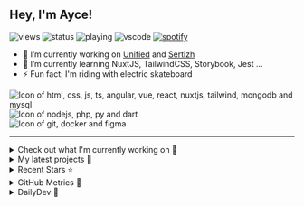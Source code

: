 ## Hey, I'm Ayce!
![views](https://komarev.com/ghpvc/?username=Ayce45)
![status](https://nocache.advaith.workers.dev?url=https://img.shields.io/endpoint?url=https://dev.discordprofiles.me/api/badge/status/538785123987095556?simple=true)
![playing](https://nocache.advaith.workers.dev?url=https://img.shields.io/endpoint?url=https://dev.discordprofiles.me/api/badge/playing/538785123987095556)
![vscode](https://nocache.advaith.workers.dev?url=https://img.shields.io/endpoint?url=https://dev.discordprofiles.me/api/badge/vscode/538785123987095556)
[![spotify](https://nocache.advaith.workers.dev?url=https://img.shields.io/endpoint?url=https://dev.discordprofiles.me/api/badge/spotify/538785123987095556)](https://dev.discordprofiles.me/openspotify/538785123987095556)

- 🔭 I’m currently working on <a href="https://link-u.nified.com/">Unified</a> and <a href="https://sertizh.fr/">Sertizh</a>
- 🌱 I’m currently learning NuxtJS, TailwindCSS, Storybook, Jest ...
- ⚡ Fun fact: I'm riding with electric skateboard

<div>
  <img src="https://skillicons.dev/icons?i=html,css,js,ts,angular,vue,react,nuxtjs,tailwind,mongodb,mysql" alt="Icon of html, css, js, ts, angular, vue, react, nuxtjs, tailwind, mongodb and mysql">
</div>
<div>
  <img src="https://skillicons.dev/icons?i=nodejs,php,py,dart" alt="Icon of nodejs, php, py and dart">
</div>
<div>
  <img src="https://skillicons.dev/icons?i=git,docker,figma" alt="Icon of git, docker and figma">
</div>

<hr>

<details>
  <summary>Check out what I'm currently working on 👷</summary>
  

- [Ayce45/ferway-trello](https://github.com/Ayce45/ferway-trello) -  (2 days ago)
- [Ayce45/Ayce45.github.io](https://github.com/Ayce45/Ayce45.github.io) - My personal website (2 weeks ago)
- [Ayce45/expenses-chart-component](https://github.com/Ayce45/expenses-chart-component) - Expenses chart component (1 month ago)
- [Ayce45/qr-code-component](https://github.com/Ayce45/qr-code-component) - QR code component (1 month ago)
- [Ayce45/product-preview-card-component](https://github.com/Ayce45/product-preview-card-component) - Product preview card component (1 month ago)
</details>

<details>
  <summary>My latest projects 🌱</summary>
  

- [Ayce45/ferway-trello](https://github.com/Ayce45/ferway-trello) - 
- [Ayce45/expenses-chart-component](https://github.com/Ayce45/expenses-chart-component) - Expenses chart component
- [Ayce45/profile-card-component](https://github.com/Ayce45/profile-card-component) - Profile card component
- [Ayce45/qr-code-component](https://github.com/Ayce45/qr-code-component) - QR code component
- [Ayce45/product-preview-card-component](https://github.com/Ayce45/product-preview-card-component) - Product preview card component
</details>

<details>
  <summary>Recent Stars ⭐</summary>
  

- [dailydotdev/daily](https://github.com/dailydotdev/daily) - daily.dev is where developers grow together 👩🏽‍💻 👨‍💻 (1 month ago)
- [nrwl/nx](https://github.com/nrwl/nx) - Smart, Fast and Extensible Build System (4 months ago)
- [jacebrowning/memegen](https://github.com/jacebrowning/memegen) - The free and open source API to generate memes. (6 months ago)
- [sertizh/commercial-meeting](https://github.com/sertizh/commercial-meeting) - Commercial Meeting Programm (7 months ago)
- [sertizh/clubsystem](https://github.com/sertizh/clubsystem) - Club Management System ... (7 months ago)
</details>

<details>
  <summary>GitHub Metrics 🌊</summary>
  
  <img align="center" src="/github-metrics.svg" alt="Metrics" width="400">
</details>

<details>
  <summary>DailyDev 📖</summary>
  
  <a href="https://app.daily.dev/Ayce"><img src="https://api.daily.dev/devcards/6f27abf04ef249b1a106e3ddb7e7cda4.png?r=tkh" width="400" alt="Evan JUGE's Dev Card"/></a>
</details>
